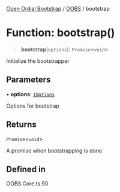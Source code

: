 [Open Ordial Bootstrap](../../README.md) / [OOBS](../README.md) / bootstrap

# Function: bootstrap()

> **bootstrap**(`options`): `Promise`\<`void`\>

Initialize the bootstrapper

## Parameters

• **options**: [`IOptions`](../interfaces/IOptions.md)

Options for bootstrap

## Returns

`Promise`\<`void`\>

A promise when bootstrapping is done

## Defined in

OOBS.Core.ts:50
